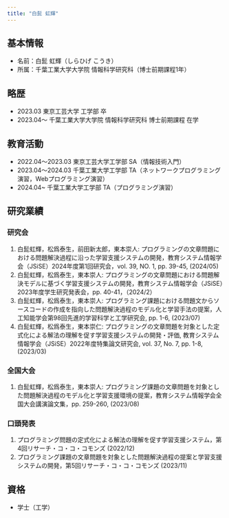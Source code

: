 ```yaml
---
title: "白髭 虹輝"
---
```


## 基本情報

- 名前：白髭 虹輝（しらひげ こうき）
- 所属：千葉工業大学大学院 情報科学研究科（博士前期課程1年）

## 略歴

- 2023.03 東京工芸大学 工学部 卒
- 2023.04～ 千葉工業大学大学院 情報科学研究科 博士前期課程 在学

## 教育活動

- 2022.04〜2023.03 東京工芸大学工学部 SA（情報技術入門）
- 2023.04〜2024.03 千葉工業大学工学部 TA（ネットワークプログラミング演習，Webプログラミング演習）
- 2024.04~ 千葉工業大学工学部 TA（プログラミング演習）

## 研究業績

### 研究会

1. 白髭虹輝，松爲泰生，前田新太郎，東本崇人: プログラミングの文章問題における問題解決過程に沿った学習支援システムの開発，教育システム情報学会（JSiSE）2024年度第1回研究会，vol. 39, NO. 1, pp. 39-45, (2024/05)
2. 白髭虹輝，松爲泰生，東本崇人: プログラミングの文章問題における問題解決モデルに基づく学習支援システムの開発，教育システム情報学会（JSiSE）2023年度学生研究発表会，pp. 40-41，（2024/2）
3. 白髭虹輝，松爲泰生，東本崇人: プログラミング課題における問題文からソースコードの作成を指向した問題解決過程のモデル化と学習手法の提案，人工知能学会第98回先進的学習科学と工学研究会, pp. 1-6, (2023/07)
4. 白髭虹輝，松爲泰生，東本崇仁: プログラミングの文章問題を対象とした定式化による解法の理解を促す学習支援システムの開発・評価, 教育システム情報学会（JSiSE）2022年度特集論文研究会, vol. 37, No. 7, pp. 1-8, (2023/03)

### 全国大会

1. 白髭虹輝，松爲泰生，東本崇人: プログラミング課題の文章問題を対象とした問題解決過程のモデル化と学習支援環境の提案，教育システム情報学会全国大会講演論文集，pp. 259-260, (2023/08)

### 口頭発表

1. プログラミング問題の定式化による解法の理解を促す学習支援システム，第4回リサーチ・コ・コ・コモンズ (2022/12)
2. プログラミング課題の文章問題を対象とした問題解決過程の提案と学習支援システムの開発，第5回リサーチ・コ・コ・コモンズ (2023/11)

## 資格

- 学士（工学）
